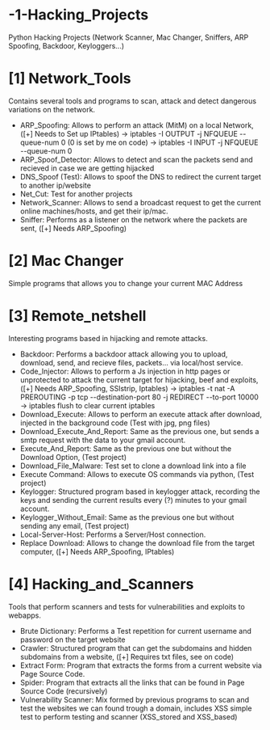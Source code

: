 # -1-Hacking_Projects
Python Hacking Projects (Network Scanner, Mac Changer, Sniffers, ARP Spoofing, Backdoor, Keyloggers...)

# [1] Network_Tools 
Contains several tools and programs to scan, attack and detect dangerous variations on the network.
- ARP_Spoofing: Allows to perform an attack (MitM) on a local Network, ([+] Needs to Set up IPtables)
    -> iptables -I OUTPUT -j NFQUEUE --queue-num 0  (0 is set by me on code)
    -> iptables -I INPUT -j NFQUEUE --queue-num 0  
- ARP_Spoof_Detector: Allows to detect and scan the packets send and recieved in case we are getting hijacked
- DNS_Spoof (Test): Allows to spoof the DNS to redirect the current target to another ip/website
- Net_Cut: Test for another projects
- Network_Scanner: Allows to send a broadcast request to get the current online machines/hosts, and get their ip/mac.
- Sniffer: Performs as a listener on the network where the packets are sent, ([+] Needs ARP_Spoofing)

# [2] Mac Changer
Simple programs that allows you to change your current MAC Address 

# [3] Remote_netshell
Interesting programs based in hijacking and remote attacks.
- Backdoor: Performs a backdoor attack allowing you to upload, download, send, and recieve files, packets... via local/host service.
- Code_Injector: Allows to perform a Js injection in http pages or unprotected to attack the current target for hijacking, beef and exploits, ([+] Needs ARP_Spoofing, SSlstrip, Iptables)
    -> iptables -t nat -A PREROUTING -p tcp --destination-port 80 -j REDIRECT --to-port 10000
    -> iptables flush to clear current iptables
- Download_Execute: Allows to perform an execute attack after download, injected in the background code (Test with jpg, png files)
- Download_Execute_And_Report: Same as the previous one, but sends a smtp request with the data to your gmail account.
- Execute_And_Report: Same as the previous one but without the Download Option, (Test project)
- Download_File_Malware: Test set to clone a download link into a file
- Execute Command: Allows to execute OS commands via python, (Test project)
- Keylogger: Structured program based in keylogger attack, recording the keys and sending the current results every (?) minutes to your gmail account.
- Keylogger_Without_Email: Same as the previous one but without sending any email, (Test project)
- Local-Server-Host: Performs a Server/Host connection.
- Replace Download: Allows to change the download file from the target computer, ([+] Needs ARP_Spoofing, IPtables)

# [4] Hacking_and_Scanners
Tools that perform scanners and tests for vulnerabilities and exploits to webapps.
- Brute Dictionary: Performs a Test repetition for current username and password on the target website
- Crawler: Structured program that can get the subdomains and hidden subdomains from a website, ([+] Requires txt files, see on code)
- Extract Form: Program that extracts the forms from a current website via Page Source Code.
- Spider: Program that extracts all the links that can be found in Page Source Code (recursively)
- Vulnerability Scanner: Mix formed by previous programs to scan and test the websites we can found trough a domain, includes XSS simple test to perform testing and scanner (XSS_stored and XSS_based)
